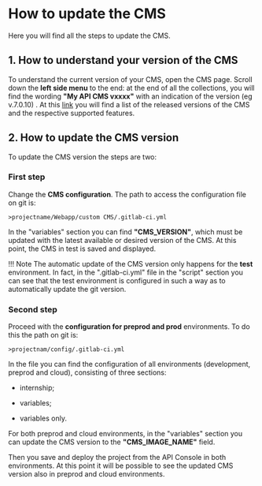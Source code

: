 # How to update the CMS

Here you will find all the steps to update the CMS.

## 1. How to understand your version of the CMS

To understand the current version of your CMS, open the CMS page. Scroll down the **left side menu** to the end: at the end of all the collections, you will find the wording **"My API CMS vxxxx"** with an indication of the version (eg v.7.0.10) .
At this [link](https://docs.mia-platform.eu/release_notes/cms_releasenotes/) you will find a list of the released versions of the CMS and the respective supported features.


## 2. How to update the CMS version

To update the CMS version the steps are two:

### First step

Change the **CMS configuration**. The path to access the configuration file on git is:

`>projectname/Webapp/custom CMS/.gitlab-ci.yml`

In the "variables" section you can find **"CMS_VERSION"**, which must be updated with the latest available or desired version of the CMS. At this point, the CMS in test is saved and displayed.

!!! Note
The automatic update of the CMS version only happens for the **test** environment. In fact, in the ".gitlab-ci.yml" file in the "script" section you can see that the test environment is configured in such a way as to automatically update the git version.

### Second step

Proceed with the **configuration for preprod and prod** environments. To do this the path on git is:

`>projectnam/config/.gitlab-ci.yml`

In the file you can find the configuration of all environments (development, preprod and cloud), consisting of three sections:

* internship;

* variables;

* variables only.

For both preprod and cloud environments, in the "variables" section you can update the CMS version to the **"CMS_IMAGE_NAME"** field.

Then you save and deploy the project from the API Console in both environments. At this point it will be possible to see the updated CMS version also in preprod and cloud environments.